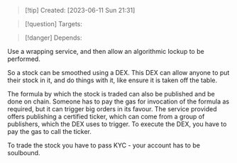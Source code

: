 
>[!tip] Created: [2023-06-11 Sun 21:31]

>[!question] Targets: 

>[!danger] Depends: 

Use a wrapping service, and then allow an algorithmic lockup to be performed.

So a stock can be smoothed using a DEX.  This DEX can allow anyone to put their stock in it, and do things with it, like ensure it is taken off the table.

The formula by which the stock is traded can also be published and be done on chain.  Someone has to pay the gas for invocation of the formula as required, but it can trigger big orders in its favour.  The service provided offers publishing a certified ticker, which can come from a group of publishers, which the DEX uses to trigger.  To execute the DEX, you have to pay the gas to call the ticker.

To trade the stock you have to pass KYC - your account has to be soulbound.

